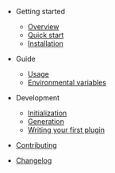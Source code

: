 * Getting started

  * [Overview](README.md)
  * [Quick start](quickstart.md)
  * [Installation](installation.md)

* Guide

  * [Usage](usage.md)
  * [Environmental variables](environment.md)

* Development

  * [Initialization](initialization.md)
  * [Generation](generation.md)
  * [Writing your first plugin](writing-your-first-plugin.md)

* [Contributing](CONTRIBUTING.md)
* [Changelog](CHANGELOG.md)
